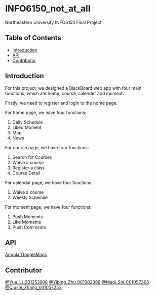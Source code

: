 # INFO6150_not_at_all

Northeastern University INFO6150 Final Project.

## Table of Contents

- [Introduction](#introduction)
- [API](#API)
- [Contributor](#contributor)

## Introduction

For this project, we designed a BlackBoard web app with four main functions, which are home, course, calender and moment.

Firstly, we need to register and login to the home page.

For home page, we have four functions:
1) Daily Schedule
2) Liked Moment
3) Map
4) News

For course page, we have four functions:
1) Search for Courses
2) Waive a course
3) Register a class
4) Course Detail

For calendar page, we have four functions:
1) Waive a course
2) Weekly Schedule

For moment page, we have four functions:
1) Push Moments
2) Like Moments
3) Push Comments

## API

[AngularGoogleMaps](https://angular-maps.com/)


## Contributor

[@Yue_Li_001353606](https://github.com/YL-Hurry)
[@Yibing_Zhu_001082388](https://github.com/YibingZhu)
[@Maqi_Shi_001057366](https://github.com/MAQI-SHI)
[@Qiushi_Zhang_001057253](https://github.com/Thomastakovich)
